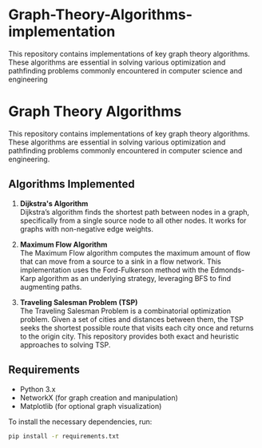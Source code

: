 # Graph-Theory-Algorithms-implementation
This repository contains implementations of key graph theory algorithms. These algorithms are essential in solving various optimization and pathfinding problems commonly encountered in computer science and engineering

# Graph Theory Algorithms

This repository contains implementations of key graph theory algorithms. These algorithms are essential in solving various optimization and pathfinding problems commonly encountered in computer science and engineering.

## Algorithms Implemented

1. **Dijkstra's Algorithm**  
   Dijkstra’s algorithm finds the shortest path between nodes in a graph, specifically from a single source node to all other nodes. It works for graphs with non-negative edge weights.

2. **Maximum Flow Algorithm**  
   The Maximum Flow algorithm computes the maximum amount of flow that can move from a source to a sink in a flow network. This implementation uses the Ford-Fulkerson method with the Edmonds-Karp algorithm as an underlying strategy, leveraging BFS to find augmenting paths.

3. **Traveling Salesman Problem (TSP)**  
   The Traveling Salesman Problem is a combinatorial optimization problem. Given a set of cities and distances between them, the TSP seeks the shortest possible route that visits each city once and returns to the origin city. This repository provides both exact and heuristic approaches to solving TSP.

## Requirements

- Python 3.x
- NetworkX (for graph creation and manipulation)
- Matplotlib (for optional graph visualization)

To install the necessary dependencies, run:
```bash
pip install -r requirements.txt
